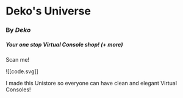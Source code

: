 # Deko's Universe
### By _Deko_

##### Your one stop _Virtual Console_ shop! (+ more)

Scan me!

![[code.svg]]

I made this Unistore so everyone can have clean and elegant Virtual Consoles!